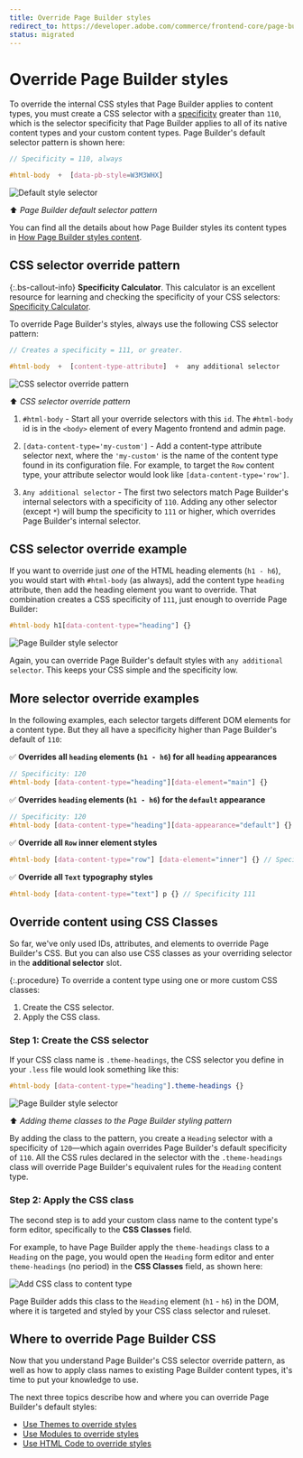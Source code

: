 ```yaml
---
title: Override Page Builder styles
redirect_to: https://developer.adobe.com/commerce/frontend-core/page-builder/styles/override-pagebuilder-styles
status: migrated
---
```


# Override Page Builder styles

To override the internal CSS styles that Page Builder applies to content types, you must create a CSS selector with a [specificity](https://developer.mozilla.org/en-US/docs/Web/CSS/Specificity) greater than `110`, which is the selector specificity that Page Builder applies to all of its native content types and your custom content types. Page Builder's default selector pattern is shown here:

```scss
// Specificity = 110, always

#html-body  +  [data-pb-style=W3M3WHX]
```

![Default style selector](../images/pagebuilder-style-selector.svg)

:arrow_up: *Page Builder default selector pattern*

You can find all the details about how Page Builder styles its content types in [How Page Builder styles content](introduction.md).

## CSS selector override pattern

{:.bs-callout-info}
**Specificity Calculator**. This calculator is an excellent resource for learning and checking the specificity of your CSS selectors: [Specificity Calculator](https://specificity.keegan.st/).

To override Page Builder's styles, always use the following CSS selector pattern:

```scss
// Creates a specificity = 111, or greater.

#html-body  +  [content-type-attribute]  +  any additional selector
```

![CSS selector override pattern](../images/pagebuilder-style-override-pattern-class.svg)

:arrow_up: *CSS selector override pattern*

1. `#html-body` - Start all your override selectors with this `id`. The `#html-body` id is in the `<body>` element of every Magento frontend and admin page.

1. `[data-content-type='my-custom']` - Add a content-type attribute selector next, where the `'my-custom'` is the name of the content type found in its configuration file. For example, to target the `Row` content type, your attribute selector would look like `[data-content-type='row']`.

1. `Any additional selector` - The first two selectors match Page Builder's internal selectors with a specificity of `110`. Adding any other selector (except `*`) will bump the specificity to `111` or higher, which overrides Page Builder's internal selector.

## CSS selector override example

If you want to override just _one_ of the HTML heading elements (`h1 - h6`), you would start with `#html-body` (as always), add the content type `heading` attribute, then add the heading element you want to override. That combination creates a CSS specificity of `111`, just enough to override Page Builder:

```scss
#html-body h1[data-content-type="heading"] {}
```

![Page Builder style selector](../images/pagebuilder-style-override-element-selector.svg)

Again, you can override Page Builder's default styles with `any additional selector`. This keeps your CSS simple and the specificity low.

## More selector override examples

In the following examples, each selector targets different DOM elements for a content type. But they all have a specificity higher than Page Builder's default of `110`:

:white_check_mark: **Overrides all `heading` elements (`h1 - h6`) for all `heading` appearances**

```scss
// Specificity: 120
#html-body [data-content-type="heading"][data-element="main"] {}
```

:white_check_mark: **Overrides `heading` elements (`h1 - h6`) for the `default` appearance**

```scss
// Specificity: 120
#html-body [data-content-type="heading"][data-appearance="default"] {}
```

:white_check_mark: **Override all `Row` inner element styles**

```scss
#html-body [data-content-type="row"] [data-element="inner"] {} // Specificity 120
```

:white_check_mark: **Override all `Text` typography styles**

```scss
#html-body [data-content-type="text"] p {} // Specificity 111
```

## Override content using CSS Classes

So far, we've only used IDs, attributes, and elements to override Page Builder's CSS. But you can also use CSS classes as your overriding selector in the **additional selector** slot.

{:.procedure}
To override a content type using one or more custom CSS classes:

1. Create the CSS selector.
1. Apply the CSS class.

### Step 1: Create the CSS selector

If your CSS class name is `.theme-headings`, the CSS selector you define in your `.less` file would look something like this:

```scss
#html-body [data-content-type="heading"].theme-headings {}
```

![Page Builder style selector](../images/pagebuilder-style-override-selector.svg)

:arrow_up: *Adding theme classes to the Page Builder styling pattern*

By adding the class to the pattern, you create a `Heading` selector with a specificity of `120`—which again overrides Page Builder's default specificity of `110`. All the CSS rules declared in the selector with the `.theme-headings` class will override Page Builder's equivalent rules for the `Heading` content type.

### Step 2: Apply the CSS class

The second step is to add your custom class name to the content type's form editor, specifically to the **CSS Classes** field.

For example, to have Page Builder apply the `theme-headings` class to a `Heading` on the page, you would open the `Heading` form editor and enter `theme-headings` (no period) in the **CSS Classes** field, as shown here:

![Add CSS class to content type](../images/css-classes-field.svg)

Page Builder adds this class to the `Heading` element (`h1` - `h6`) in the DOM, where it is targeted and styled by your CSS class selector and ruleset.

## Where to override Page Builder CSS

Now that you understand Page Builder's CSS selector override pattern, as well as how to apply class names to existing Page Builder content types, it's time to put your knowledge to use.

The next three topics describe how and where you can override Page Builder's default styles:

-  [Use Themes to override styles](use-themes-to-override-styles.md)
-  [Use Modules to override styles](use-modules-to-override-styles.md)
-  [Use HTML Code to override styles](use-htmlcode-to-override-styles.md)

